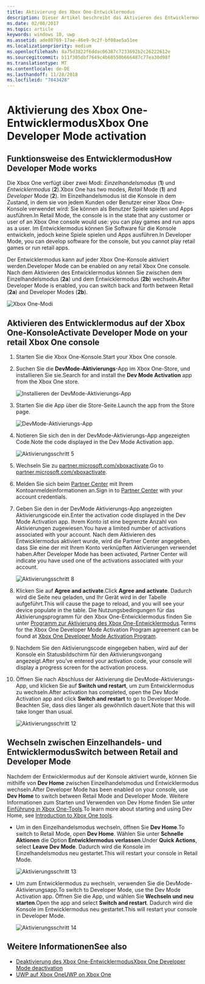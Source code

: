 ```yaml
---
title: Aktivierung des Xbox One-Entwicklermodus
description: Dieser Artikel beschreibt das Aktivieren des Entwicklermodus, sodass Sie zwischen Retailmodus und Entwicklermodus wechseln können.
ms.date: 02/08/2017
ms.topic: article
keywords: windows 10, uwp
ms.assetid: ade80769-17ae-46e9-9c2f-bf08ae5a51ee
ms.localizationpriority: medium
ms.openlocfilehash: 8a75d3822f6ddac06387c7233692b2c26222612e
ms.sourcegitcommit: b11f305dbf7649c4b68550b666487c77ea30d98f
ms.translationtype: MT
ms.contentlocale: de-DE
ms.lasthandoff: 11/28/2018
ms.locfileid: "7843428"
---
```

# <a name="xbox-one-developer-mode-activation"></a><span data-ttu-id="6521f-104">Aktivierung des Xbox One-Entwicklermodus</span><span class="sxs-lookup"><span data-stu-id="6521f-104">Xbox One Developer Mode activation</span></span>

## <a name="how-developer-mode-works"></a><span data-ttu-id="6521f-105">Funktionsweise des Entwicklermodus</span><span class="sxs-lookup"><span data-stu-id="6521f-105">How Developer Mode works</span></span>
<span data-ttu-id="6521f-106">Die Xbox One verfügt über zwei Modi: *Einzelhandelsmodus* (**1**) und *Entwicklermodus* (**2**).</span><span class="sxs-lookup"><span data-stu-id="6521f-106">Xbox One has two modes, *Retail* Mode (**1**) and *Developer* Mode (**2**).</span></span> <span data-ttu-id="6521f-107">Im Einzelhandelsmodus ist die Konsole in dem Zustand, in dem sie von jedem Kunden oder Benutzer einer Xbox One-Konsole verwendet wird: Sie können als Benutzer Spiele spielen und Apps ausführen.</span><span class="sxs-lookup"><span data-stu-id="6521f-107">In Retail Mode, the console is in the state that any customer or user of an Xbox One console would use: you can play games and run apps as a user.</span></span> <span data-ttu-id="6521f-108">Im Entwicklermodus können Sie Software für die Konsole entwickeln, jedoch keine Spiele spielen und Apps ausführen.</span><span class="sxs-lookup"><span data-stu-id="6521f-108">In Developer Mode, you can develop software for the console, but you cannot play retail games or run retail apps.</span></span>

<span data-ttu-id="6521f-109">Der Entwicklermodus kann auf jeder Xbox One-Konsole aktiviert werden.</span><span class="sxs-lookup"><span data-stu-id="6521f-109">Developer Mode can be enabled on any retail Xbox One console.</span></span> <span data-ttu-id="6521f-110">Nach dem Aktivieren des Entwicklermodus können Sie zwischen dem Einzelhandelsmodus (**2a**) und dem Entwicklermodus (**2b**) wechseln.</span><span class="sxs-lookup"><span data-stu-id="6521f-110">After Developer Mode is enabled, you can switch back and forth between Retail (**2a**) and Developer Modes (**2b**).</span></span>

![Xbox One-Modi](images/dev-mode-flow.png)

## <a name="activate-developer-mode-on-your-retail-xbox-one-console"></a><span data-ttu-id="6521f-112">Aktivieren des Entwicklermodus auf der Xbox One-Konsole</span><span class="sxs-lookup"><span data-stu-id="6521f-112">Activate Developer Mode on your retail Xbox One console</span></span>

1.  <span data-ttu-id="6521f-113">Starten Sie die Xbox One-Konsole.</span><span class="sxs-lookup"><span data-stu-id="6521f-113">Start your Xbox One console.</span></span>

2.  <span data-ttu-id="6521f-114">Suchen Sie die **DevMode-Aktivierungs**-App im Xbox One-Store, und installieren Sie sie.</span><span class="sxs-lookup"><span data-stu-id="6521f-114">Search for and install the **Dev Mode Activation** app from the Xbox One store.</span></span>

    ![Installieren der DevMode-Aktivierungs-App](images/devkit-activation-1.png)

3.  <span data-ttu-id="6521f-116">Starten Sie die App über die Store-Seite.</span><span class="sxs-lookup"><span data-stu-id="6521f-116">Launch the app from the Store page.</span></span>

    ![DevMode-Aktivierungs-App](images/devkit-activation-2.png)

4.  <span data-ttu-id="6521f-118">Notieren Sie sich den in der DevMode-Aktivierungs-App angezeigten Code.</span><span class="sxs-lookup"><span data-stu-id="6521f-118">Note the code displayed in the Dev Mode Activation app.</span></span>

    ![Aktivierungsschritt 5](images/activation-step-5.png)  
    
5.  <span data-ttu-id="6521f-120">Wechseln Sie zu [partner.microsoft.com/xboxactivate](https://partner.microsoft.com/xboxactivate).</span><span class="sxs-lookup"><span data-stu-id="6521f-120">Go to [partner.microsoft.com/xboxactivate](https://partner.microsoft.com/xboxactivate).</span></span>

6.  <span data-ttu-id="6521f-121">Melden Sie sich beim [Partner Center](https://partner.microsoft.com/dashboard) mit Ihrem Kontoanmeldeinformationen an.</span><span class="sxs-lookup"><span data-stu-id="6521f-121">Sign in to [Partner Center](https://partner.microsoft.com/dashboard) with your account credentials.</span></span>

7.  <span data-ttu-id="6521f-122">Geben Sie den in der DevMode Aktivierungs-App angezeigten Aktivierungscode ein.</span><span class="sxs-lookup"><span data-stu-id="6521f-122">Enter the activation code displayed in the Dev Mode Activation app.</span></span> <span data-ttu-id="6521f-123">Ihrem Konto ist eine begrenzte Anzahl von Aktivierungen zugewiesen.</span><span class="sxs-lookup"><span data-stu-id="6521f-123">You have a limited number of activations associated with your account.</span></span> <span data-ttu-id="6521f-124">Nach dem Aktivieren des Entwicklermodus aktiviert wurde, wird die Partner Center angegeben, dass Sie eine der mit Ihrem Konto verknüpften Aktivierungen verwendet haben.</span><span class="sxs-lookup"><span data-stu-id="6521f-124">After Developer Mode has been activated, Partner Center will indicate you have used one of the activations associated with your account.</span></span>

    ![Aktivierungsschritt 8](images/activation-step-8-rs2.png)    
    
8.  <span data-ttu-id="6521f-126">Klicken Sie auf **Agree and activate**.</span><span class="sxs-lookup"><span data-stu-id="6521f-126">Click **Agree and activate**.</span></span> <span data-ttu-id="6521f-127">Dadurch wird die Seite neu geladen, und Ihr Gerät wird in der Tabelle aufgeführt.</span><span class="sxs-lookup"><span data-stu-id="6521f-127">This will cause the page to reload, and you will see your device populate in the table.</span></span> <span data-ttu-id="6521f-128">Die Nutzungsbedingungen für das Aktivierungsprogramm für den Xbox One-Entwicklermodus finden Sie unter [Programm zur Aktivierung des Xbox One-Entwicklermodus](http://go.microsoft.com/fwlink/p/?LinkId=760399).</span><span class="sxs-lookup"><span data-stu-id="6521f-128">Terms for the Xbox One Developer Mode Activation Program agreement can be found at [Xbox One Developer Mode Activation Program](http://go.microsoft.com/fwlink/p/?LinkId=760399).</span></span>

9.  <span data-ttu-id="6521f-129">Nachdem Sie den Aktivierungscode eingegeben haben, wird auf der Konsole ein Statusbildschirm für den Aktivierungsvorgang angezeigt.</span><span class="sxs-lookup"><span data-stu-id="6521f-129">After you’ve entered your activation code, your console will display a progress screen for the activation process.</span></span>  
    
10. <span data-ttu-id="6521f-130">Öffnen Sie nach Abschluss der Aktivierung die DevMode-Aktivierungs-App, und klicken Sie auf **Switch und restart**, um zum Entwicklermodus zu wechseln.</span><span class="sxs-lookup"><span data-stu-id="6521f-130">After activation has completed, open the Dev Mode Activation app and click **Switch and restart** to go to Developer Mode.</span></span> <span data-ttu-id="6521f-131">Beachten Sie, dass dies länger als gewöhnlich dauert.</span><span class="sxs-lookup"><span data-stu-id="6521f-131">Note that this will take longer than usual.</span></span>

    ![Aktivierungsschritt 12](images/activation-step-12.png)   

## <a name="switch-between-retail-and-developer-mode"></a><span data-ttu-id="6521f-133">Wechseln zwischen Einzelhandels- und Entwicklermodus</span><span class="sxs-lookup"><span data-stu-id="6521f-133">Switch between Retail and Developer Mode</span></span>
<span data-ttu-id="6521f-134">Nachdem der Entwicklermodus auf der Konsole aktiviert wurde, können Sie mithilfe von **Dev Home** zwischen Einzelhandelsmodus und Entwicklermodus wechseln.</span><span class="sxs-lookup"><span data-stu-id="6521f-134">After Developer Mode has been enabled on your console, use **Dev Home** to switch between Retail Mode and Developer Mode.</span></span> <span data-ttu-id="6521f-135">Weitere Informationen zum Starten und Verwenden von Dev Home finden Sie unter [Einführung in Xbox One-Tools](introduction-to-xbox-tools.md).</span><span class="sxs-lookup"><span data-stu-id="6521f-135">To learn more about starting and using Dev Home, see [Introduction to Xbox One tools](introduction-to-xbox-tools.md).</span></span>

* <span data-ttu-id="6521f-136">Um in den Einzelhandelsmodus wechseln, öffnen Sie **Dev Home**.</span><span class="sxs-lookup"><span data-stu-id="6521f-136">To switch to Retail Mode, open **Dev Home**.</span></span> <span data-ttu-id="6521f-137">Wählen Sie unter **Schnelle Aktionen** die Option **Entwicklermodus verlassen**.</span><span class="sxs-lookup"><span data-stu-id="6521f-137">Under **Quick Actions**, select **Leave Dev Mode**.</span></span> <span data-ttu-id="6521f-138">Dadurch wird die Konsole im Einzelhandelsmodus neu gestartet.</span><span class="sxs-lookup"><span data-stu-id="6521f-138">This will restart your console in Retail Mode.</span></span>    

  ![Aktivierungsschritt 13](images/activation-step-13-rs4.png)  
  
* <span data-ttu-id="6521f-140">Um zum Entwicklermodus zu wechseln, verwenden Sie die DevMode-Aktivierungsapp.</span><span class="sxs-lookup"><span data-stu-id="6521f-140">To switch to Developer Mode, use the Dev Mode Activation app.</span></span> <span data-ttu-id="6521f-141">Öffnen Sie die App, und wählen Sie **Wechseln und neu starten**.</span><span class="sxs-lookup"><span data-stu-id="6521f-141">Open the app and select **Switch and restart**.</span></span> <span data-ttu-id="6521f-142">Dadurch wird die Konsole im Entwicklermodus neu gestartet.</span><span class="sxs-lookup"><span data-stu-id="6521f-142">This will restart your console in Developer Mode.</span></span>  

  ![Aktivierungsschritt 14](images/activation-step-12.png)  

## <a name="see-also"></a><span data-ttu-id="6521f-144">Weitere Informationen</span><span class="sxs-lookup"><span data-stu-id="6521f-144">See also</span></span>
- [<span data-ttu-id="6521f-145">Deaktivierung des Xbox One-Entwicklermodus</span><span class="sxs-lookup"><span data-stu-id="6521f-145">Xbox One Developer Mode deactivation</span></span>](devkit-deactivation.md)
- [<span data-ttu-id="6521f-146">UWP auf Xbox One</span><span class="sxs-lookup"><span data-stu-id="6521f-146">UWP on Xbox One</span></span>](index.md)
